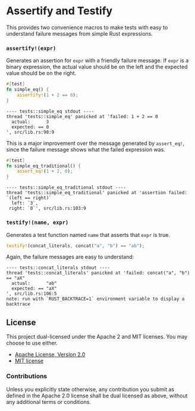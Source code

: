 # Assertify and Testify

This provides two convenience macros to make tests with easy to understand
failure messages from simple Rust expressions.

### `assertify!(expr)`

Generates an assertion for `expr` with a friendly failure message. If `expr` is
a binary expression, the actual value should be on the left and the expected
value should be on the right.

```rust
#[test]
fn simple_eq() {
    assertify!(1 + 2 == 0);
}
```

```
---- tests::simple_eq stdout ----
thread 'tests::simple_eq' panicked at 'failed: 1 + 2 == 0
  actual:      3
  expected: == 0
', src/lib.rs:98:9
```

This is a major improvement over the message generated by `assert_eq!`, since
the failure message shows what the failed expression was.

```rust
#[test]
fn simple_eq_traditional() {
    assert_eq!(1 + 2, 0);
}
```

```
---- tests::simple_eq_traditional stdout ----
thread 'tests::simple_eq_traditional' panicked at 'assertion failed: `(left == right)`
  left: `3`,
 right: `0`', src/lib.rs:103:9

```

### `testify!(name, expr)`

Generates a test function named `name` that asserts that `expr` is true.

```rust
testify!(concat_literals, concat("a", "b") == "ab");
```

Again, the failure messages are easy to understand:

```
---- tests::concat_literals stdout ----
thread 'tests::concat_literals' panicked at 'failed: concat("a", "b") == "aX"
  actual:      "ab"
  expected: == "aX"
', src/lib.rs:106:5
note: run with `RUST_BACKTRACE=1` environment variable to display a backtrace
```

## License

This project dual-licensed under the Apache 2 and MIT licenses. You may choose
to use either.

  * [Apache License, Version 2.0](LICENSE-APACHE)
  * [MIT license](LICENSE-MIT)

### Contributions

Unless you explicitly state otherwise, any contribution you submit as defined
in the Apache 2.0 license shall be dual licensed as above, without any
additional terms or conditions.

